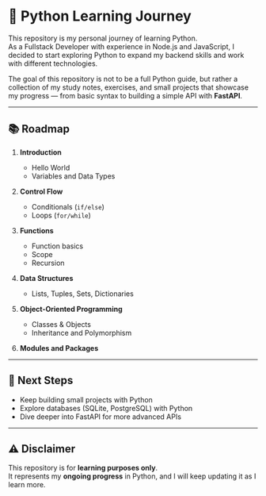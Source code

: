 # 🐍 Python Learning Journey

This repository is my personal journey of learning Python.  
As a Fullstack Developer with experience in Node.js and JavaScript, I decided to start exploring Python to expand my backend skills and work with different technologies.

The goal of this repository is not to be a full Python guide, but rather a collection of my study notes, exercises, and small projects that showcase my progress — from basic syntax to building a simple API with **FastAPI**.

---

## 📚 Roadmap

1. **Introduction**
   - Hello World
   - Variables and Data Types

2. **Control Flow**
   - Conditionals (`if/else`)
   - Loops (`for/while`)

3. **Functions**
   - Function basics
   - Scope
   - Recursion

4. **Data Structures**
   - Lists, Tuples, Sets, Dictionaries

5. **Object-Oriented Programming**
   - Classes & Objects
   - Inheritance and Polymorphism

6. **Modules and Packages**


---

## 🚀 Next Steps
- Keep building small projects with Python
- Explore databases (SQLite, PostgreSQL) with Python
- Dive deeper into FastAPI for more advanced APIs

---

## ⚠️ Disclaimer
This repository is for **learning purposes only**.  
It represents my **ongoing progress** in Python, and I will keep updating it as I learn more.
